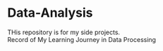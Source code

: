 # Data-Analysis
THis repository is for my side projects.<br>
Record of My Learning Journey in Data Processing

